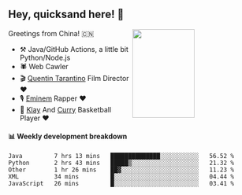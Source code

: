 ## Hey, quicksand here! 🏃
[<img align="right" width="50%" height='180' src="https://quicksandznzn.github.io/image/warriors.jpg">](https://github.com/quicksandznzn)
<!--
[<img align="right" width="50%" src="https://github-readme-stats.vercel.app/api?username=quicksandznzn&theme=dark&show_icons=true">](https://github.com/quicksandznzn)
-->


Greetings from China! 🇨🇳

- ⚒️ Java/GitHub Actions, a little bit Python/Node.js
- 🕷 Web Cawler
- 🎬 [Quentin Tarantino](https://www.instagram.com/tarantinoxx/) Film Director ❤️
- 🎙 [Eminem](https://www.instagram.com/eminem/) Rapper ❤️
- 🏀 [Klay](https://www.instagram.com/klaythompson/) And [Curry](https://www.instagram.com/stephencurry30/) Basketball Player ❤️


#### :bar_chart: Weekly development breakdown
<!--START_SECTION:waka-->
```text
Java         7 hrs 13 mins   ██████████████░░░░░░░░░░░   56.52 % 
Python       2 hrs 43 mins   █████▒░░░░░░░░░░░░░░░░░░░   21.32 % 
Other        1 hr 26 mins    ██▓░░░░░░░░░░░░░░░░░░░░░░   11.23 % 
XML          34 mins         █░░░░░░░░░░░░░░░░░░░░░░░░   04.44 % 
JavaScript   26 mins         █░░░░░░░░░░░░░░░░░░░░░░░░   03.41 % 
```
<!--END_SECTION:waka-->

